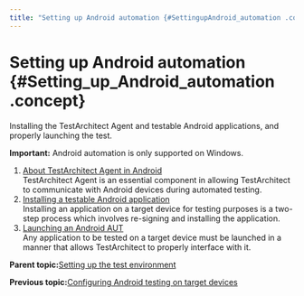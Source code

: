 ```yaml
---
title: "Setting up Android automation {#SettingupAndroid_automation .concept}"
---
```


# Setting up Android automation {#Setting_up_Android_automation .concept}

Installing the TestArchitect Agent and testable Android applications, and properly launching the test.

**Important:** Android automation is only supported on Windows.

1.  [About TestArchitect Agent in Android](../../Android/Topics/Android_TA_agent.md)  
TestArchitect Agent is an essential component in allowing TestArchitect to communicate with Android devices during automated testing.
2.  [Installing a testable Android application](../../Android/Topics/Installing_applications.md)  
Installing an application on a target device for testing purposes is a two-step process which involves re-signing and installing the application.
3.  [Launching an Android AUT](../../Android/Topics/Launching_an_AUT.md)  
Any application to be tested on a target device must be launched in a manner that allows TestArchitect to properly interface with it.

**Parent topic:**[Setting up the test environment](../../Android/Topics/Setting_up_the_test_enviroment.md)

**Previous topic:**[Configuring Android testing on target devices](../../Android/Topics/Setting_up_installation_target_devices.md)

